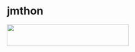 # jmthon

<p align="left"><a href="https://heroku.com/deploy?template=https://github.com/ka2tb34/musi"> <img src="https://img.shields.io/badge/Deploy%20To%20Heroku-purple?style=for-the-badge&logo=heroku" width="320" height="58.45"/></a></p>
